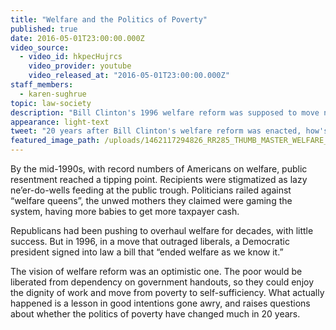 ```yaml
---
title: "Welfare and the Politics of Poverty"
published: true
date: 2016-05-01T23:00:00.000Z
video_source:
  - video_id: hkpecHujrcs
    video_provider: youtube
    video_released_at: "2016-05-01T23:00:00.000Z"
staff_members:
  - karen-sughrue
topic: law-society
description: "Bill Clinton's 1996 welfare reform was supposed to move needy families off government handouts and onto a path out of poverty. Twenty years later, how has it turned out?"
appearance: light-text
tweet: "20 years after Bill Clinton's welfare reform was enacted, how's it working out for poor families?"
featured_image_path: /uploads/1462117294826_RR285_THUMB_MASTER_WELFARE_REUTERS_RTRKPG_CROPPED_2.jpg
---
```


By the mid-1990s, with record numbers of Americans on welfare, public resentment reached a tipping point. Recipients were stigmatized as lazy ne’er-do-wells feeding at the public trough. Politicians railed against “welfare queens”, the unwed mothers they claimed were gaming the system, having more babies to get more taxpayer cash.

Republicans had been pushing to overhaul welfare for decades, with little success. But in 1996, in a move that outraged liberals, a Democratic president signed into law a bill that “ended welfare as we know it.”

The vision of welfare reform was an optimistic one. The poor would be liberated from dependency on government handouts, so they could enjoy the dignity of work and move from poverty to self-sufficiency. What actually happened is a lesson in good intentions gone awry, and raises questions about whether the politics of poverty have changed much in 20 years.

